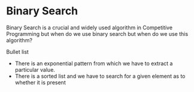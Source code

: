 # Binary Search

Binary Search is a crucial and widely used algorithm in Competitive Programming but when do we use binary search but when do we use this algorithm?

Bullet list
* There is an exponential pattern from which we have to extract a particular value.
* There is a sorted list and we have to search for a given element as to whether it is present
